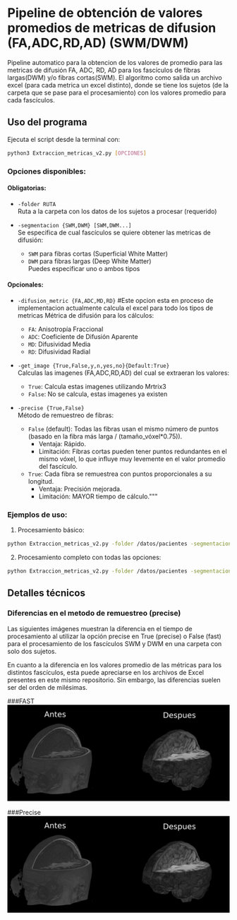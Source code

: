 # Pipeline de obtención de valores promedios de metricas de difusion (FA,ADC,RD,AD) (SWM/DWM)

Pipeline automatico para la obtencion de los valores de promedio para las metricas de difusión FA, ADC, RD, AD para los fascículos de fibras largas(DWM) y/o fibras cortas(SWM). El algoritmo como salida un archivo excel (para cada metrica un excel distinto), donde se tiene los sujetos (de la carpeta que se pase para el procesamiento) con los valores promedio para cada fascículos.

## Uso del programa

Ejecuta el script desde la terminal con:

```bash
python3 Extraccion_metricas_v2.py [OPCIONES]
```

### Opciones disponibles:

#### Obligatorias:
- `-folder RUTA`  
  Ruta a la carpeta con los datos de los sujetos a procesar (requerido)
  
- `-segmentacion {SWM,DWM} [SWM,DWM...]`  
  Se especifica de cual fascículos se quiere obtener las metricas de difusión:  
  - `SWM` para fibras cortas (Superficial White Matter)  
  - `DWM` para fibras largas (Deep White Matter)  
  Puedes especificar uno o ambos tipos

#### Opcionales:

- `-difusion_metric {FA,ADC,MD,RD}` #Este opcion esta en proceso de implementacion actualmente calcula el excel para todo los tipos de metricas
  Métrica de difusión para los cálculos:  
  - `FA`: Anisotropía Fraccional  
  - `ADC`: Coeficiente de Difusión Aparente  
  - `MD`: Difusividad Media  
  - `RD`: Difusividad Radial  

- `-get_image {True,False,y,n,yes,no}{Default:True}`  
    Calculas las imagenes (FA,ADC,RD,AD) del cual se extraeran los valores:  
  - `True`: Calcula estas imagenes utilizando Mrtrix3  
  - `False`: No se calcula, estas imagenes ya existen

- `-precise {True,False}`  
  Método de remuestreo de fibras:  
  
  - `False` (default): Todas las fibras usan el mismo número de puntos (basado en la fibra más larga / (tamaño_vóxel*0.75)).
      * Ventaja: Rápido.
      * Limitación: Fibras cortas pueden tener puntos redundantes en el mismo vóxel, lo que influye muy levemente en el valor promedio del fascículo.
  - `True`: Cada fibra se remuestrea con puntos proporcionales a su longitud.
      * Ventaja: Precisión mejorada.
      * Limitación: MAYOR tiempo de cálculo."""

### Ejemplos de uso:

1. Procesamiento básico:
```bash
python Extraccion_metricas_v2.py -folder /datos/pacientes -segmentacion SWM
```

2. Procesamiento completo con todas las opciones:
```bash
python Extraccion_metricas_v2.py -folder /datos/pacientes -segmentacion SWM DWM -difusion_metric FA -get_image True -precise True
```

## Detalles técnicos

### Diferencias en el metodo de remuestreo (precise)

Las siguientes imágenes muestran la diferencia en el tiempo de procesamiento al utilizar la opción precise en True (precise) o False (fast) para el procesamiento de los fascículos SWM y DWM en una carpeta con solo dos sujetos.

En cuanto a la diferencia en los valores promedio de las métricas para los distintos fascículos, esta puede apreciarse en los archivos de Excel presentes en este mismo repositorio. Sin embargo, las diferencias suelen ser del orden de milésimas.

###FAST
![Alt text](https://github.com/SebNav/Lab_viz_UDEC/blob/main/Algoritmos_y_Archivos/Registro(Transformaciones)/Brain_striping.png)

###Precise
![Alt text](https://github.com/SebNav/Lab_viz_UDEC/blob/main/Algoritmos_y_Archivos/Registro(Transformaciones)/Brain_striping.png)

